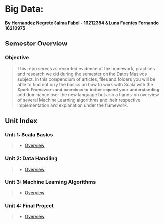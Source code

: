 # Big Data:
**By Hernandez Negrete Salma Fabel - 16212354 & Luna Fuentes Fernando 16210975**

## Semester Overview

### Objective
>This repo serves as recorded evidence of the homework, practices and research we did during the semester on the Datos Masivos subject. In this compendium of articles, files and folders you will be able to find not only the basics on how to work with Scala with the Spark Framework and exercises to better expand your understanding and dominance over the new language but also a hands-on overview of several Machine Learning algorithms and their respective implementation and explanation under the framework.

## Unit Index

### Unit 1: Scala Basics
> * [Overview](https://github.com/everthx/datos_masivos/blob/development/Unit_1/README.md)

### Unit 2: Data Handling
> * [Overview](https://github.com/everthx/datos_masivos/blob/development/Unit_2/README.md)

### Unit 3: Machine Learning Algorithms
> * [Overview](https://github.com/everthx/datos_masivos/blob/development/Unit_3/Evaluation/README.md)

### Unit 4: Final Project
> * [Overview](https://github.com/everthx/datos_masivos/blob/development/finalProject/README.md)
